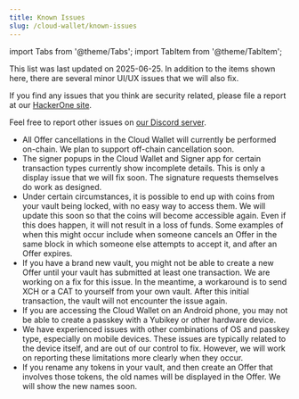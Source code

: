 ```yaml
---
title: Known Issues
slug: /cloud-wallet/known-issues
---
```


import Tabs from '@theme/Tabs';
import TabItem from '@theme/TabItem';

This list was last updated on 2025-06-25. In addition to the items shown here, there are several minor UI/UX issues that we will also fix.

If you find any issues that you think are security related, please file a report at our [HackerOne site](https://hackerone.com/chia_network).

Feel free to report other issues on [our Discord server](https://discord.gg/chia).

- All Offer cancellations in the Cloud Wallet will currently be performed on-chain. We plan to support off-chain cancellation soon.
- The signer popups in the Cloud Wallet and Signer app for certain transaction types currently show incomplete details. This is only a display issue that we will fix soon. The signature requests themselves do work as designed.
- Under certain circumstances, it is possible to end up with coins from your vault being locked, with no easy way to access them. We will update this soon so that the coins will become accessible again. Even if this does happen, it will not result in a loss of funds. Some examples of when this might occur include when someone cancels an Offer in the same block in which someone else attempts to accept it, and after an Offer expires.
- If you have a brand new vault, you might not be able to create a new Offer until your vault has submitted at least one transaction. We are working on a fix for this issue. In the meantime, a workaround is to send XCH or a CAT to yourself from your own vault. After this initial transaction, the vault will not encounter the issue again.
- If you are accessing the Cloud Wallet on an Android phone, you may not be able to create a passkey with a Yubikey or other hardware device.
- We have experienced issues with other combinations of OS and passkey type, especially on mobile devices. These issues are typically related to the device itself, and are out of our control to fix. However, we will work on reporting these limitations more clearly when they occur.
- If you rename any tokens in your vault, and then create an Offer that involves those tokens, the old names will be displayed in the Offer. We will show the new names soon.
